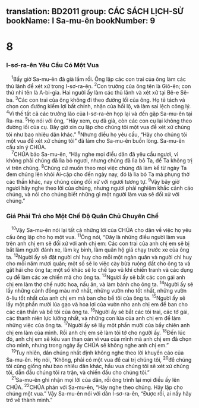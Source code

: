 translation: BD2011
group: CÁC SÁCH LỊCH-SỬ
bookName: I Sa-mu-ên 
bookNumber: 9
-------

<div class="title"><h1>8</h1><h3>I-sơ-ra-ên Yêu Cầu Có Một Vua</h3></div>
<span class="verse 1sa_8_1"> <sup>1</sup>Bấy giờ Sa-mu-ên đã già lắm rồi. Ông lập các con trai của ông làm các thủ lãnh để xét xử trong I-sơ-ra-ên. </span>
<span class="verse 1sa_8_2"><sup>2</sup>Con trưởng của ông tên là Giô-ên; con thứ nhì tên là A-bi-gia. Hai người ấy làm các thủ lãnh và xét xử tại Bê-e Sê-ba. </span>
<span class="verse 1sa_8_3"><sup>3</sup>Các con trai của ông không đi theo đường lối của ông. Họ tẻ tách và chọn con đường kiếm lợi bất chính, nhận của hối lộ, và làm sai lệch công lý. </span>
<span class="verse 1sa_8_4"><sup>4</sup>Vì thế tất cả các trưởng lão của I-sơ-ra-ên họp lại và đến gặp Sa-mu-ên tại Ra-ma. </span>
<span class="verse 1sa_8_5"><sup>5</sup>Họ nói với ông, “Hãy xem, cụ đã già, còn các con cụ lại không theo đường lối của cụ. Bây giờ xin cụ lập cho chúng tôi một vua để xét xử chúng tôi như bao nhiêu dân khác.” </span>
<span class="verse 1sa_8_6"><sup>6</sup>Nhưng điều họ yêu cầu, “Hãy cho chúng tôi một vua để xét xử chúng tôi” đã làm cho Sa-mu-ên buồn lòng. Sa-mu-ên cầu xin ý CHÚA.<br/></span>
<span class="verse 1sa_8_7"> <sup>7</sup>CHÚA bảo Sa-mu-ên, “Hãy nghe mọi điều dân đã yêu cầu ngươi, vì không phải chúng đã lìa bỏ ngươi, nhưng chúng đã lìa bỏ Ta, để Ta không trị vì trên chúng. </span>
<span class="verse 1sa_8_8"><sup>8</sup>Chúng cứ muốn theo mọi việc chúng đã làm kể từ ngày Ta đem chúng lên khỏi Ai-cập cho đến ngày nay, đó là lìa bỏ Ta mà phụng thờ các thần khác, nay chúng cũng đối xử với ngươi tương tự. </span>
<span class="verse 1sa_8_9"><sup>9</sup>Vậy bây giờ ngươi hãy nghe theo lời của chúng, nhưng ngươi phải nghiêm khắc cảnh cáo chúng, và nói cho chúng biết những gì một người làm vua sẽ đối xử với chúng.”<br/></span>
<div class="title"><h3>Giá Phải Trả cho Một Chế Ðộ Quân Chủ Chuyên Chế</h3></div>
<span class="verse 1sa_8_10"> <sup>10</sup>Vậy Sa-mu-ên nói lại tất cả những lời của CHÚA cho dân về việc họ yêu cầu ông lập cho họ một vua. </span>
<span class="verse 1sa_8_11"><sup>11</sup>Ông nói, “Ðây là những điều người làm vua trên anh chị em sẽ đối xử với anh chị em: Các con trai của anh chị em sẽ bị bắt làm người đánh xe, làm kỵ binh, làm quân hộ giá chạy trước xe của ông ta. </span>
<span class="verse 1sa_8_12"><sup>12</sup>Người ấy sẽ đặt người chỉ huy cho mỗi một ngàn quân và người chỉ huy cho mỗi năm mươi quân; một số sẽ lo việc cày bừa ruộng đất cho ông ta và gặt hái cho ông ta; một số khác sẽ lo chế tạo vũ khí chiến tranh và các dụng cụ để làm các xe chiến mã cho ông ta. </span>
<span class="verse 1sa_8_13"><sup>13</sup>Người ấy sẽ bắt các con gái anh chị em làm thợ chế nước hoa, nấu ăn, và làm bánh cho ông ta. </span>
<span class="verse 1sa_8_14"><sup>14</sup>Người ấy sẽ lấy những cánh đồng màu mỡ nhất, những vườn nho tốt nhất, những vườn ô-liu tốt nhất của anh chị em mà ban cho bề tôi của ông ta. </span>
<span class="verse 1sa_8_15"><sup>15</sup>Người ấy sẽ lấy một phần mười lúa gạo và hoa lợi của vườn nho anh chị em để ban cho các cận thần và bề tôi của ông ta. </span>
<span class="verse 1sa_8_16"><sup>16</sup>Người ấy sẽ bắt các tôi trai, các tớ gái, các thanh niên lực lưỡng nhất, và những con lừa của anh chị em để làm những việc của ông ta. </span>
<span class="verse 1sa_8_17"><sup>17</sup>Người ấy sẽ lấy một phần mười của bầy chiên anh chị em làm của mình. Rồi anh chị em sẽ làm tôi tớ cho người ấy. </span>
<span class="verse 1sa_8_18"><sup>18</sup>Ðến lúc đó, anh chị em sẽ kêu van than oán vì vua của mình mà anh chị em đã chọn cho mình, nhưng trong ngày ấy CHÚA sẽ không nghe anh chị em.”<br/></span>
<span class="verse 1sa_8_19"> <sup>19</sup>Tuy nhiên, dân chúng nhất định không nghe theo lời khuyến cáo của Sa-mu-ên. Họ nói, “Không, phải có một vua để cai trị chúng tôi, </span>
<span class="verse 1sa_8_20"><sup>20</sup>để chúng tôi cũng giống như bao nhiêu dân khác, hầu vua chúng tôi sẽ xét xử chúng tôi, dẫn đầu chúng tôi ra trận, và chiến đấu cho chúng tôi.”<br/></span>
<span class="verse 1sa_8_21"> <sup>21</sup>Sa-mu-ên ghi nhận mọi lời của dân, rồi ông trình lại mọi điều ấy lên CHÚA. </span>
<span class="verse 1sa_8_22"><sup>22</sup>CHÚA phán với Sa-mu-ên, “Hãy nghe theo chúng. Hãy lập cho chúng một vua.” Vậy Sa-mu-ên nói với dân I-sơ-ra-ên, “Ðược rồi, ai nấy hãy trở về thành mình.”<br/></span>
